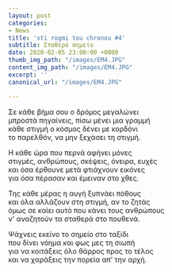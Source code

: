 ```yaml
---
layout: post
categories:
- News
title: 'sti rogmi tou chronou #4'
subtitle: Σταθερό σημείο
date: 2020-02-05 23:00:00 +0000
thumb_img_path: "/images/EM4.JPG"
content_img_path: "/images/EM4.JPG"
excerpt: ''
canonical_url: "/images/EM4.JPG"

---
```

Σε κάθε βήμα σου ο δρόμος μεγαλώνει  
 μπροστά πηγαίνεις, πίσω μένει μια γραμμή  
 κάθε στιγμή ο κόσμος δένει με κορδόνι  
 το παρελθόν, να μην ξεχάσει τη στιγμή.

Η κάθε ώρα που περνά αφήνει μόνες  
 στιγμές, ανθρώπους, σκέψεις, όνειρα, ευχές  
 και όσα έρθουνε μετά φτιάχνουν εικόνες  
 για όσα πέρασαν και έμειναν στο χθες.

Της κάθε μέρας η αυγή ξυπνάει πόθους   
 και όλα αλλάζουν στη στιγμή, αν το ζητάς  
 όμως σε καίει αυτό που κάνει τους ανθρώπους  
ν' αναζητούν τα σταθερά στο πουθενά.

Ψάχνεις εκείνο το σημείο στο ταξίδι  
 που δίνει νόημα και φως μες τη σιωπή  
 για να κοιτάξεις όλο θάρρος προς το τέλος  
 και να χαράξεις την πορεία απ’ την αρχή.